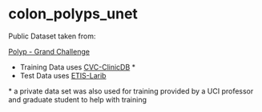 # colon_polyps_unet

Public Dataset taken from: 

[Polyp - Grand Challenge](https://polyp.grand-challenge.org/Databases/)

* Training Data uses [CVC-ClinicDB](https://polyp.grand-challenge.org/CVCClinicDB/) \*
* Test Data uses [ETIS-Larib](https://polyp.grand-challenge.org/EtisLarib/)


\* a private data set was also used for training provided by a UCI professor and graduate student to help with training
